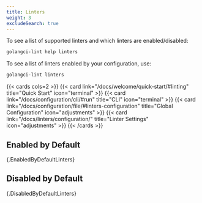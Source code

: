 ```yaml
---
title: Linters
weight: 3
excludeSearch: true
---
```


To see a list of supported linters and which linters are enabled/disabled:

```bash
golangci-lint help linters
```

To see a list of linters enabled by your configuration, use:

```bash
golangci-lint linters
```

{{< cards cols=2 >}}
    {{< card link="/docs/welcome/quick-start/#linting" title="Quick Start" icon="terminal" >}}
    {{< card link="/docs/configuration/cli/#run" title="CLI" icon="terminal" >}}
    {{< card link="/docs/configuration/file/#linters-configuration" title="Global Configuration" icon="adjustments" >}}
    {{< card link="/docs/linters/configuration/" title="Linter Settings" icon="adjustments" >}}
{{< /cards >}}

## Enabled by Default

{.EnabledByDefaultLinters}

## Disabled by Default

{.DisabledByDefaultLinters}
